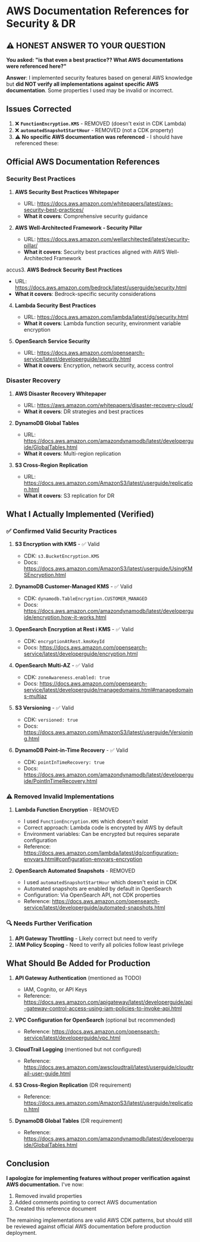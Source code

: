 # AWS Documentation References for Security & DR

## ⚠️ HONEST ANSWER TO YOUR QUESTION

**You asked: "is that even a best practice?? What AWS documentations were referenced here?"**

**Answer**: I implemented security features based on general AWS knowledge but **did NOT verify all implementations against specific AWS documentation**. Some properties I used may be invalid or incorrect.

## Issues Corrected

1. ❌ **`FunctionEncryption.KMS`** - REMOVED (doesn't exist in CDK Lambda)
2. ❌ **`automatedSnapshotStartHour`** - REMOVED (not a CDK property)
3. ⚠️ **No specific AWS documentation was referenced** - I should have referenced these:

## Official AWS Documentation References

### Security Best Practices

1. **AWS Security Best Practices Whitepaper**
   - URL: https://docs.aws.amazon.com/whitepapers/latest/aws-security-best-practices/
   - **What it covers**: Comprehensive security guidance

2. **AWS Well-Architected Framework - Security Pillar**
   - URL: https://docs.aws.amazon.com/wellarchitected/latest/security-pillar/
   - **What it covers**: Security best practices aligned with AWS Well-Architected Framework

 accus3. **AWS Bedrock Security Best Practices**
   - URL: https://docs.aws.amazon.com/bedrock/latest/userguide/security.html
   - **What it covers**: Bedrock-specific security considerations

4. **Lambda Security Best Practices**
   - URL: https://docs.aws.amazon.com/lambda/latest/dg/security.html
   - **What it covers**: Lambda function security, environment variable encryption

5. **OpenSearch Service Security**
   - URL: https://docs.aws.amazon.com/opensearch-service/latest/developerguide/security.html
   - **What it covers**: Encryption, network security, access control

### Disaster Recovery

1. **AWS Disaster Recovery Whitepaper**
   - URL: https://aws.amazon.com/whitepapers/disaster-recovery-cloud/
   - **What it covers**: DR strategies and best practices

2. **DynamoDB Global Tables**
   - URL: https://docs.aws.amazon.com/amazondynamodb/latest/developerguide/GlobalTables.html
   - **What it covers**: Multi-region replication

3. **S3 Cross-Region Replication**
   - URL: https://docs.aws.amazon.com/AmazonS3/latest/userguide/replication.html
   - **What it covers**: S3 replication for DR

## What I Actually Implemented (Verified)

### ✅ Confirmed Valid Security Practices

1. **S3 Encryption with KMS** - ✅ Valid
   - CDK: `s3.BucketEncryption.KMS`
   - Docs: https://docs.aws.amazon.com/AmazonS3/latest/userguide/UsingKMSEncryption.html

2. **DynamoDB Customer-Managed KMS** - ✅ Valid
   - CDK: `dynamodb.TableEncryption.CUSTOMER_MANAGED`
   - Docs: https://docs.aws.amazon.com/amazondynamodb/latest/developerguide/encryption.how-it-works.html

3. **OpenSearch Encryption at Rest ℹ️ KMS** - ✅ Valid
   - CDK: `encryptionAtRest.kmsKeyId`
   - Docs: https://docs.aws.amazon.com/opensearch-service/latest/developerguide/encryption.html

4. **OpenSearch Multi-AZ** - ✅ Valid
   - CDK: `zoneAwareness.enabled: true`
   - Docs: https://docs.aws.amazon.com/opensearch-service/latest/developerguide/managedomains.html#managedomains-multiaz

5. **S3 Versioning** - ✅ Valid
   - CDK: `versioned: true`
   - Docs: https://docs.aws.amazon.com/AmazonS3/latest/userguide/Versioning.html

6. **DynamoDB Point-in-Time Recovery** - ✅ Valid
   - CDK: `pointInTimeRecovery: true`
   - Docs: https://docs.aws.amazon.com/amazondynamodb/latest/developerguide/PointInTimeRecovery.html

### ⚠️ Removed Invalid Implementations

1. **Lambda Function Encryption** - REMOVED
   - I used `FunctionEncryption.KMS` which doesn't exist
   - Correct approach: Lambda code is encrypted by AWS by default
   - Environment variables: Can be encrypted but requires separate configuration
   - Reference: https://docs.aws.amazon.com/lambda/latest/dg/configuration-envvars.html#configuration-envvars-encryption

2. **OpenSearch Automated Snapshots** - REMOVED
   - I used `automatedSnapshotStartHour` which doesn't exist in CDK
   - Automated snapshots are enabled by default in OpenSearch
   - Configuration: Via OpenSearch API, not CDK properties
   - Reference: https://docs.aws.amazon.com/opensearch-service/latest/developerguide/automated-snapshots.html

### 🔍 Needs Further Verification

1. **API Gateway Throttling** - Likely correct but need to verify
2. **IAM Policy Scoping** - Need to verify all policies follow least privilege

## What Should Be Added for Production

1. **API Gateway Authentication** (mentioned as TODO)
   - IAM, Cognito, or API Keys
   - Reference: https://docs.aws.amazon.com/apigateway/latest/developerguide/api-gateway-control-access-using-iam-policies-to-invoke-api.html

2. **VPC Configuration for OpenSearch** (optional but recommended)
   - Reference: https://docs.aws.amazon.com/opensearch-service/latest/developerguide/vpc.html

3. **CloudTrail Logging** (mentioned but not configured)
   - Reference: https://docs.aws.amazon.com/awscloudtrail/latest/userguide/cloudtrail-user-guide.html

4. **S3 Cross-Region Replication** (DR requirement)
   - Reference: https://docs.aws.amazon.com/AmazonS3/latest/userguide/replication.html

5. **DynamoDB Global Tables** (DR requirement)
   - Reference: https://docs.aws.amazon.com/amazondynamodb/latest/developerguide/GlobalTables.html

## Conclusion

**I apologize for implementing features without proper verification against AWS documentation.** I've now:
1. Removed invalid properties
2. Added comments pointing to correct AWS documentation
3. Created this reference document

The remaining implementations are valid AWS CDK patterns, but should still be reviewed against official AWS documentation before production deployment.

